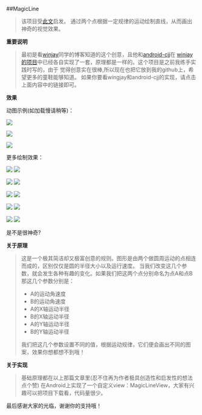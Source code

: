 ##MagicLine
>该项目受[此文](http://mp.weixin.qq.com/s/FieNhelCar1cZjhBS28ymQ)启发。
通过两个点根据一定规律的运动绘制直线，从而画出神奇的视觉效果。

**重要说明**
>最初是看[winjay](https://github.com/wingjay)同学的博客知道的这个创意，且他和[android-cjj](https://github.com/android-cjj)在
[winjay的项目](https://github.com/wingjay/WJMagicCurveView)中已经各自实现了一套，原理都是一样的。这个项目是之前我练手实践时写的，由于
觉得创意实在很棒,所以现在也把它放到我的github上，希望更多的童鞋能够知道。
如果你要看wingjay和android-cjj的实现，请点击上面内容中的链接即可。

**效果**

动图示例(如加载慢请稍等)：

![](https://github.com/zhangyuChen1991/some_sources/blob/master/magicline/draw1-1.gif)

![](https://github.com/zhangyuChen1991/some_sources/blob/master/magicline/draw5-1.gif)

![](https://github.com/zhangyuChen1991/some_sources/blob/master/magicline/draw9_1.gif)

更多绘制效果：

![](https://github.com/zhangyuChen1991/some_sources/blob/master/magicline/ml1.png)
![](https://github.com/zhangyuChen1991/some_sources/blob/master/magicline/ml2.png)

![](https://github.com/zhangyuChen1991/some_sources/blob/master/magicline/ml3.png)
![](https://github.com/zhangyuChen1991/some_sources/blob/master/magicline/ml4.png)

![](https://github.com/zhangyuChen1991/some_sources/blob/master/magicline/ml5.png)
![](https://github.com/zhangyuChen1991/some_sources/blob/master/magicline/ml6.png)

![](https://github.com/zhangyuChen1991/some_sources/blob/master/magicline/ml7.png)
![](https://github.com/zhangyuChen1991/some_sources/blob/master/magicline/ml8.png)

![](https://github.com/zhangyuChen1991/some_sources/blob/master/magicline/ml9.png)
![](https://github.com/zhangyuChen1991/some_sources/blob/master/magicline/ml10.png)

是不是很神奇?

**关于原理**
>这是一个极其简洁却又极富创意的规则。图形是由两个做圆周运动的点相连而成的，区别仅仅是圆的半径大小以及运行速度。
当我们改变这几个参数，就会发生各种有趣的变化。如果我们把这两个点分别命名为点A和点B
那这几个参数分别是：
>* A的运动角速度
>* B的运动角速度
>* A的X轴运动半径
>* B的X轴运动半径
>* A的Y轴运动半径
>* B的Y轴运动半径
>
>我们把这几个参数设置不同的值，根据运动规律，它们便会画出不同的图案，效果你想都想不到哦！

**关于实现**
>基础原理都在以上那篇文章里(忍不住再为作者极具创造性和启发性的想法点个赞)
在Android上实现了一个自定义view：MagicLineView，大家有兴趣可以把项目下载看，代码量很少。

最后感谢大家的光临，谢谢你的支持哦！